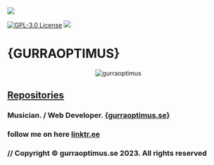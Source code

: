 <img src="https://www.gurraoptimus.se/img/gurraoptimus.jpg" />
<!--<img src="https://www.gurraoptimus.se/img/github-4.jpg" />-->
<!--<img src="https://www.gurraoptimus.se/img/github.jpg"/>-->
<!--<img src="https://www.gurraoptimus.se/img/{G}.png" />-->

[![GPL-3.0 License][license-shield]][license-url] ![](https://visitor-badge.glitch.me/badge?page_id=gurraoptimus.gurraoptimus)
# {GURRAOPTIMUS}

<p align="center"> <img src="https://github-readme-stats.vercel.app/api?username=gurraoptimus&show_icons=true&theme=merko" alt="gurraoptimus" />

## [Repositories](https://github.com/gurraoptimus?tab=repositories) 
### Musician. / Web Developer. [ {gurraoptimus.se} ](https://gurraoptimus.se)
### follow me on here [linktr.ee](https://linktr.ee/gurraoptimus)
### // Copyright © gurraoptimus.se 2023. All rights reserved


[license-shield]: https://img.shields.io/github/license/gurraoptimus/Electron.svg?-style=flat-square
[license-url]: https://github.com/gurraoptimus/gurraoptimus/blob/main/LICENSE
